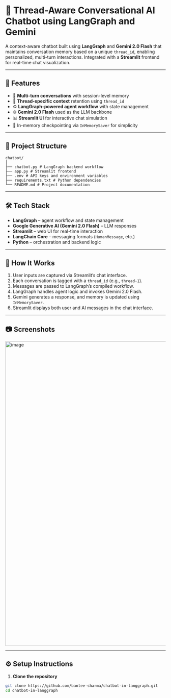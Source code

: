 # 🧠 Thread-Aware Conversational AI Chatbot using LangGraph and Gemini

A context-aware chatbot built using **LangGraph** and **Gemini 2.0 Flash** that maintains conversation memory based on a unique `thread_id`, enabling personalized, multi-turn interactions. Integrated with a **Streamlit** frontend for real-time chat visualization.


---



## 🚀 Features


- 💬 **Multi-turn conversations** with session-level memory
- 🧠 **Thread-specific context** retention using `thread_id`
- ⚙️ **LangGraph-powered agent workflow** with state management
- 🌐 **Gemini 2.0 Flash** used as the LLM backbone
- 📊 **Streamlit UI** for interactive chat simulation
- 💾 In-memory checkpointing via `InMemorySaver` for simplicity

---
## 📁 Project Structure

```
chatbot/
│
├── chatbot.py # LangGraph backend workflow
├── app.py # Streamlit frontend
├── .env # API keys and environment variables
├── requirements.txt # Python dependencies
└── README.md # Project documentation
```


---

## 🛠️ Tech Stack

- **LangGraph** – agent workflow and state management
- **Google Generative AI (Gemini 2.0 Flash)** – LLM responses
- **Streamlit** – web UI for real-time interaction
- **LangChain Core** – messaging formats (`HumanMessage`, etc.)
- **Python** – orchestration and backend logic

---

## 🧪 How It Works

1. User inputs are captured via Streamlit’s chat interface.
2. Each conversation is tagged with a `thread_id` (e.g., `thread-1`).
3. Messages are passed to LangGraph’s compiled workflow.
4. LangGraph handles agent logic and invokes Gemini 2.0 Flash.
5. Gemini generates a response, and memory is updated using `InMemorySaver`.
6. Streamlit displays both user and AI messages in the chat interface.

---

## 📷 Screenshots

>
<img width="1766" height="955" alt="image" src="https://github.com/user-attachments/assets/a1ecff83-b86c-4464-9ed1-ba053dda1bbb" />

---

## ⚙️ Setup Instructions

1. **Clone the repository**

```bash
git clone https://github.com/bantee-sharma/chatbot-in-langgraph.git
cd chatbot-in-langgraph
```

